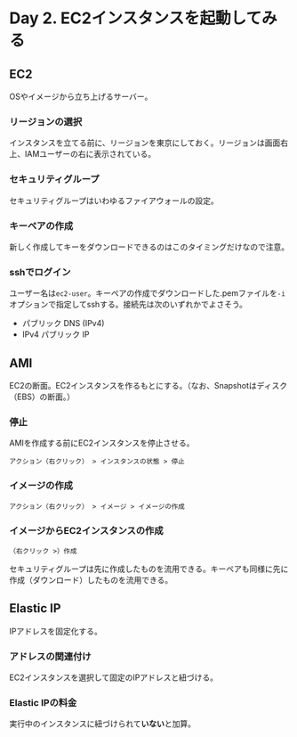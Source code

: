 # Day 2. EC2インスタンスを起動してみる

## EC2

OSやイメージから立ち上げるサーバー。

### リージョンの選択

インスタンスを立てる前に、リージョンを東京にしておく。リージョンは画面右上、IAMユーザーの右に表示されている。

### セキュリティグループ

セキュリティグループはいわゆるファイアウォールの設定。

### キーペアの作成

新しく作成してキーをダウンロードできるのはこのタイミングだけなので注意。

### sshでログイン

ユーザー名は`ec2-user`。キーペアの作成でダウンロードした.pemファイルを`-i`オプションで指定してsshする。接続先は次のいずれかでよさそう。

- パブリック DNS (IPv4)
- IPv4 パブリック IP

## AMI

EC2の断面。EC2インスタンスを作るもとにする。（なお、Snapshotはディスク（EBS）の断面。）

### 停止

AMIを作成する前にEC2インスタンスを停止させる。

```
アクション（右クリック） > インスタンスの状態 > 停止
```

### イメージの作成

```
アクション（右クリック） > イメージ > イメージの作成
```

### イメージからEC2インスタンスの作成

```
（右クリック >）作成
```

セキュリティグループは先に作成したものを流用できる。キーペアも同様に先に作成（ダウンロード）したものを流用できる。

## Elastic IP

IPアドレスを固定化する。

### アドレスの関連付け

EC2インスタンスを選択して固定のIPアドレスと紐づける。

### Elastic IPの料金

実行中のインスタンスに紐づけられて**いない**と加算。
